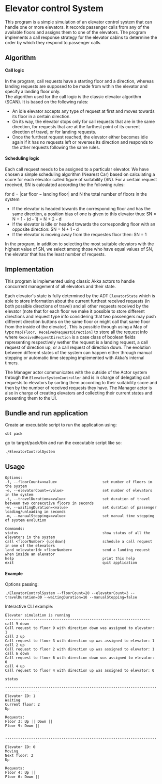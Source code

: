 # Elevator control System

This program is a simple simulation of an elevator control system that can handle one or more elevators.
It records passenger calls from any of the available floors and assigns them to one of the elevators. The program
implements a call response strategy for the elevator cabins to determine the order by which they respond to passenger calls.

## Algorithm

#### Call logic
In the program, call requests have a starting floor and a direction, whereas landing requests are supposed to be made from within 
the elevator and specify a landing floor only.  
The algorithm used for the call logic is the classic elevator algorithm (SCAN). It is based on the following rules:
- An idle elevator accepts any type of request at first and moves towards its floor in a certain direction.
- On its way, the elevator stops only for call requests that are in the same direction, for requests that are at the farthest point of its 
 current direction of travel, or for landing requests. 
- Once the furthest request reached, the elevator either becomes idle again if it has no requests left or reverses its direction and 
responds to the other requests following the same rules.

#### Scheduling logic
Each call request needs to be assigned to a particular elevator. We have chosen a simple scheduling algorithm (Nearest Car) based on calculating 
a score for each elevator called figure of suitability (SN). 
For a certain request received, SN is calculated according the the following rules:  

for d = |car floor − landing floor| and N the total number of floors in the system

- If the elevator is headed towards the corresponding floor and has the same direction, a position bias of one is given to this elevator thus:
SN = N + 1 - (d - 1) = N + 2 - d
- If the elevator is idle or headed towards the corresponding floor with an opposite direction:
SN = N + 1 - d
- If the elevator is moving away from the requestes floor then: 
SN = 1

In the program, in addition to selecting the most suitable elevators with the highest value of SN, we select among those who have equal values of SN, the elevator
that has the least number of requests.
 
## Implementation
This program is implemented using classic Akka actors to handle concurrent management of all elevators and their state.

Each elevator's state is fully determined by the ADT `ElevatorState` which is able to store information about the current furthest received requests (in both possible directions
of travel) and all other requests received by the elevator (note that for each floor we make it possible to store different directions and request type info considering that two passengers
may push different direction buttons on the same floor or might call that same floor from the inside of the elevator). This is possible through using a Map of type `Map[Floor, ReceivedRequestDirection]`
to store all the request info where `ReceivedRequestDirection` is a case class of boolean fields representing respectively wether the request is a landing request, a call request of direction up, or a call
request of direction down.
The evolution between different states of the system can happen either through manual stepping or automatic time stepping implemented with Akka's internal timers.  
  
The Manager actor communicates with the outside of the Actor system through the `ElevatorSystemController` and is in charge of delegating call requests to elevators by sorting them according to their suitability score and then by the number of received requests they have.
The Manager actor is also in charge of creating elevators and collecting their current states and presenting them to the UI.  

## Bundle and run application
Create an executable script to run the application using:  
```
sbt pack
```

go to target/pack/bin and run the executable script like so:
```
./ElevatorControlSystem 
```

## Usage

    Options:
    -f, --floorCount=<value>                     set number of floors in the system
    -e, --elevatorCount=<value>                  set number of elevators in the system
    -t, --travelDuration=<value>                 set duration of travel between two consecutive floors in seconds
    -w, --waitingDuration=<value>                set duration of passenger loading/unloading in seconds
    -m, --manualStepping=<value>                 set manual time stepping of system evolution
    
    Commands:
    status                                       show status of all the elevators in the system
    call <floorNumber> {up|down}                 schedule a call request in one of the elevators
    land <elevatorId> <floorNumber>              send a landing request when inside an elevator
    help                                         print this help
    exit                                         quit application

#### Example

Options passing:
```
./ElevatorControlSystem --floorCount=20 --elevatorCount=3 --travelDuration=30 --waitingDuration=10 --manualStepping=false
```

Interactive CLI example: 
```
Elevator simulation is running
-------------------------------------------------------------------
call 9 down
Call request to floor 9 with direction down was assigned to elevator: 1 
call 3 up
Call request to floor 3 with direction up was assigned to elevator: 1 
call 2 up
Call request to floor 2 with direction up was assigned to elevator: 1 
call 6 down
Call request to floor 6 with direction down was assigned to elevator: 0 
call 4 up
Call request to floor 4 with direction up was assigned to elevator: 0 

status

--------------------------------------------------------------------------------------
Elevator ID: 1
Waiting
Current floor: 2
Up

Requests:
Floor 3: Up || Down || 
Floor 9: Down || 

    
--------------------------------------------------------------------------------------
Elevator ID: 0
Moving
Next floor: 2
Up

Requests:
Floor 4: Up || 
Floor 6: Down || 
```

